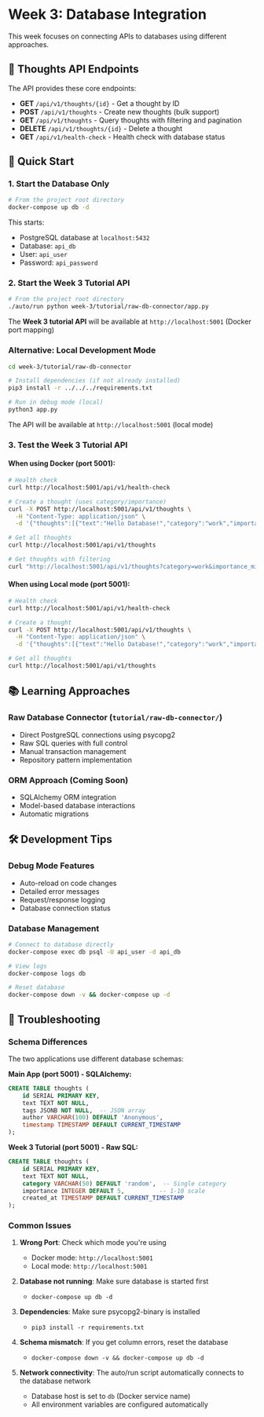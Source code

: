 # Week 3: Database Integration

This week focuses on connecting APIs to databases using different approaches.

## 🎯 Thoughts API Endpoints

The API provides these core endpoints:
- **GET** `/api/v1/thoughts/{id}` - Get a thought by ID
- **POST** `/api/v1/thoughts` - Create new thoughts (bulk support)
- **GET** `/api/v1/thoughts` - Query thoughts with filtering and pagination
- **DELETE** `/api/v1/thoughts/{id}` - Delete a thought
- **GET** `/api/v1/health-check` - Health check with database status

## 🚀 Quick Start

### 1. Start the Database Only
```bash
# From the project root directory
docker-compose up db -d
```

This starts:
- PostgreSQL database at `localhost:5432`
- Database: `api_db`
- User: `api_user` 
- Password: `api_password`

### 2. Start the Week 3 Tutorial API
```bash
# From the project root directory
./auto/run python week-3/tutorial/raw-db-connector/app.py
```

The **Week 3 tutorial API** will be available at `http://localhost:5001` (Docker port mapping)

### Alternative: Local Development Mode
```bash
cd week-3/tutorial/raw-db-connector

# Install dependencies (if not already installed)
pip3 install -r ../../../requirements.txt

# Run in debug mode (local)
python3 app.py
```

The API will be available at `http://localhost:5001` (local mode)

### 3. Test the Week 3 Tutorial API

#### When using Docker (port 5001):
```bash
# Health check
curl http://localhost:5001/api/v1/health-check

# Create a thought (uses category/importance)
curl -X POST http://localhost:5001/api/v1/thoughts \
  -H "Content-Type: application/json" \
  -d '{"thoughts":[{"text":"Hello Database!","category":"work","importance":8}]}'

# Get all thoughts
curl http://localhost:5001/api/v1/thoughts

# Get thoughts with filtering
curl "http://localhost:5001/api/v1/thoughts?category=work&importance_min=7"
```

#### When using Local mode (port 5001):
```bash
# Health check
curl http://localhost:5001/api/v1/health-check

# Create a thought
curl -X POST http://localhost:5001/api/v1/thoughts \
  -H "Content-Type: application/json" \
  -d '{"thoughts":[{"text":"Hello Database!","category":"work","importance":8}]}'

# Get all thoughts
curl http://localhost:5001/api/v1/thoughts
```

## 📚 Learning Approaches

### Raw Database Connector (`tutorial/raw-db-connector/`)
- Direct PostgreSQL connections using psycopg2
- Raw SQL queries with full control
- Manual transaction management
- Repository pattern implementation

### ORM Approach (Coming Soon)
- SQLAlchemy ORM integration
- Model-based database interactions
- Automatic migrations

## 🛠️ Development Tips

### Debug Mode Features
- Auto-reload on code changes
- Detailed error messages
- Request/response logging
- Database connection status

### Database Management
```bash
# Connect to database directly
docker-compose exec db psql -U api_user -d api_db

# View logs
docker-compose logs db

# Reset database
docker-compose down -v && docker-compose up -d
```

## 🔧 Troubleshooting

### Schema Differences
The two applications use different database schemas:

**Main App (port 5001) - SQLAlchemy:**
```sql
CREATE TABLE thoughts (
    id SERIAL PRIMARY KEY,
    text TEXT NOT NULL,
    tags JSONB NOT NULL,  -- JSON array
    author VARCHAR(100) DEFAULT 'Anonymous',
    timestamp TIMESTAMP DEFAULT CURRENT_TIMESTAMP
);
```

**Week 3 Tutorial (port 5001) - Raw SQL:**
```sql
CREATE TABLE thoughts (
    id SERIAL PRIMARY KEY,
    text TEXT NOT NULL,
    category VARCHAR(50) DEFAULT 'random',  -- Single category
    importance INTEGER DEFAULT 5,          -- 1-10 scale
    created_at TIMESTAMP DEFAULT CURRENT_TIMESTAMP
);
```

### Common Issues
1. **Wrong Port**: Check which mode you're using
   - Docker mode: `http://localhost:5001`
   - Local mode: `http://localhost:5001`

2. **Database not running**: Make sure database is started first
   - `docker-compose up db -d`

3. **Dependencies**: Make sure psycopg2-binary is installed
   - `pip3 install -r requirements.txt`

4. **Schema mismatch**: If you get column errors, reset the database
   - `docker-compose down -v && docker-compose up db -d`

5. **Network connectivity**: The auto/run script automatically connects to the database network
   - Database host is set to `db` (Docker service name)
   - All environment variables are configured automatically

